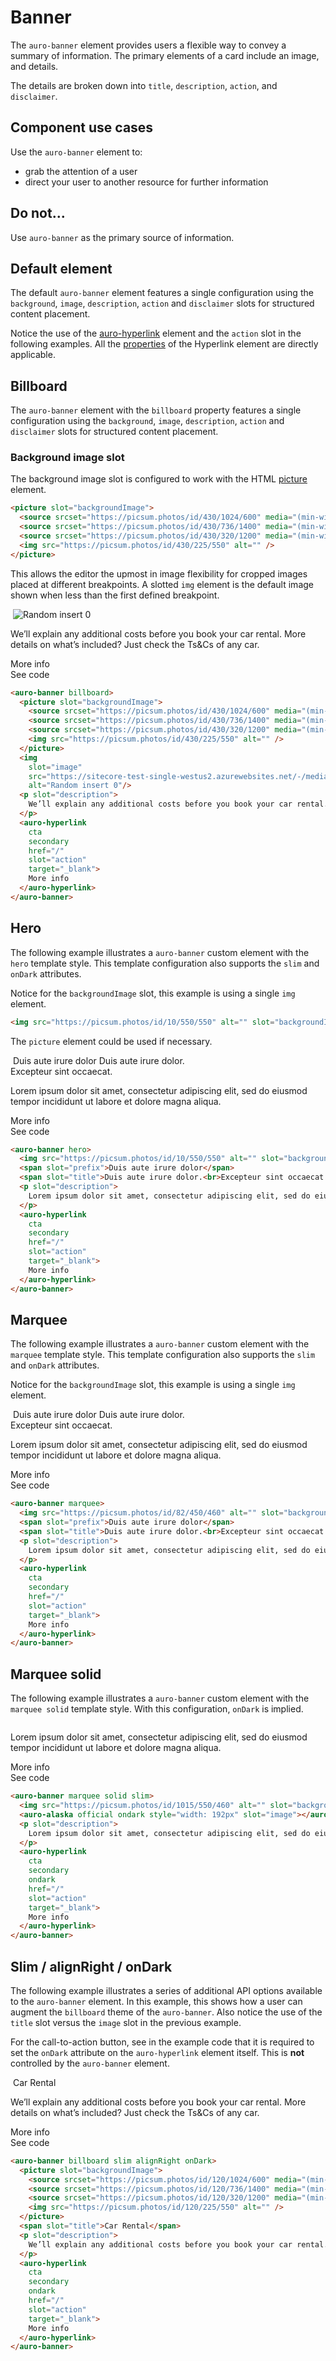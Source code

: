 # Banner

The `auro-banner` element provides users a flexible way to convey a summary of information. The primary elements of a card include an image, and details.

The details are broken down into `title`, `description`, `action`, and `disclaimer`.

## Component use cases

Use the `auro-banner` element to:

* grab the attention of a user
* direct your user to another resource for further information

## Do not...

Use `auro-banner` as the primary source of information.

## Default element

The default `auro-banner` element features a single configuration using the `background`, `image`, `description`, `action` and `disclaimer` slots for structured content placement.

Notice the use of the [auro-hyperlink](https://auro.alaskaair.com/components/auro/hyperlink) element and the `action` slot in the following examples. All the [properties](https://auro.alaskaair.com/components/auro/hyperlink/api) of the Hyperlink element are directly applicable.

## Billboard

The `auro-banner` element with the `billboard` property features a single configuration using the `background`, `image`, `description`, `action` and `disclaimer` slots for structured content placement.

### Background image slot

The background image slot is configured to work with the HTML [picture](https://developer.mozilla.org/en-US/docs/Web/HTML/Element/picture) element.

```html
<picture slot="backgroundImage">
  <source srcset="https://picsum.photos/id/430/1024/600" media="(min-width: 736px)">
  <source srcset="https://picsum.photos/id/430/736/1400" media="(min-width: 375px)">
  <source srcset="https://picsum.photos/id/430/320/1200" media="(min-width: 320px)">
  <img src="https://picsum.photos/id/430/225/550" alt="" />
</picture>
```

This allows the editor the upmost in image flexibility for cropped images placed at different breakpoints. A slotted `img` element is the default image shown when less than the first defined breakpoint.

<div class="exampleWrapper">
  <auro-banner billboard>
    <picture slot="backgroundImage">
      <source srcset="https://picsum.photos/id/430/1024/600" media="(min-width: 736px)">
      <source srcset="https://picsum.photos/id/430/736/1400" media="(min-width: 375px)">
      <source srcset="https://picsum.photos/id/430/320/1200" media="(min-width: 320px)">
      <img src="https://picsum.photos/id/430/225/550" alt="" />
    </picture>
    <img
      slot="image"
      src="https://sitecore-test-single-westus2.azurewebsites.net/-/media/Images/pages/examples/oneworld-travel-bright-Horizontal-300.png"
      alt="Random insert 0"/>
    <p slot="description">
      We’ll explain any additional costs before you book your car rental. More details on what’s included? Just check the Ts&Cs of any car.
    </p>
    <auro-hyperlink
      cta
      secondary
      href="/"
      slot="action"
      target="_blank">
      More info
    </auro-hyperlink>
  </auro-banner>
</div>

<auro-accordion lowProfile justifyRight>
<span slot="trigger">See code</span>

```html
<auro-banner billboard>
  <picture slot="backgroundImage">
    <source srcset="https://picsum.photos/id/430/1024/600" media="(min-width: 736px)">
    <source srcset="https://picsum.photos/id/430/736/1400" media="(min-width: 375px)">
    <source srcset="https://picsum.photos/id/430/320/1200" media="(min-width: 320px)">
    <img src="https://picsum.photos/id/430/225/550" alt="" />
  </picture>
  <img
    slot="image"
    src="https://sitecore-test-single-westus2.azurewebsites.net/-/media/Images/pages/examples/oneworld-travel-bright-Horizontal-300.png"
    alt="Random insert 0"/>
  <p slot="description">
    We’ll explain any additional costs before you book your car rental. More details on what’s included? Just check the Ts&Cs of any car.
  </p>
  <auro-hyperlink
    cta
    secondary
    href="/"
    slot="action"
    target="_blank">
    More info
  </auro-hyperlink>
</auro-banner>
```
</auro-accordion>

## Hero

The following example illustrates a `auro-banner` custom element with the `hero` template style. This template configuration also supports the `slim` and `onDark` attributes.

Notice for the `backgroundImage` slot, this example is using a single `img` element.

```html
<img src="https://picsum.photos/id/10/550/550" alt="" slot="backgroundImage" />
```

The `picture` element could be used if necessary.

<div class="exampleWrapper">
  <auro-banner hero>
    <img src="https://picsum.photos/id/10/550/550" alt="" slot="backgroundImage" />
    <span slot="prefix">Duis aute irure dolor</span>
    <span slot="title">Duis aute irure dolor.<br>Excepteur sint occaecat.</span>
    <p slot="description">
      Lorem ipsum dolor sit amet, consectetur adipiscing elit, sed do eiusmod tempor incididunt ut labore et dolore magna aliqua.
    </p>
    <auro-hyperlink
      cta
      secondary
      href="/"
      slot="action"
      target="_blank">
      More info
    </auro-hyperlink>
  </auro-banner>
</div>

<auro-accordion lowProfile justifyRight>
<span slot="trigger">See code</span>

```html
<auro-banner hero>
  <img src="https://picsum.photos/id/10/550/550" alt="" slot="backgroundImage" />
  <span slot="prefix">Duis aute irure dolor</span>
  <span slot="title">Duis aute irure dolor.<br>Excepteur sint occaecat.</span>
  <p slot="description">
    Lorem ipsum dolor sit amet, consectetur adipiscing elit, sed do eiusmod tempor incididunt ut labore et dolore magna aliqua.
  </p>
  <auro-hyperlink
    cta
    secondary
    href="/"
    slot="action"
    target="_blank">
    More info
  </auro-hyperlink>
</auro-banner>
```
</auro-accordion>

## Marquee

The following example illustrates a `auro-banner` custom element with the `marquee` template style. This template configuration also supports the `slim` and `onDark` attributes.

Notice for the `backgroundImage` slot, this example is using a single `img` element.

<div class="exampleWrapper">
  <auro-banner marquee>
    <img src="https://picsum.photos/id/82/550/460" alt="" slot="backgroundImage" />
    <span slot="prefix">Duis aute irure dolor</span>
    <span slot="title">Duis aute irure dolor.<br>Excepteur sint occaecat.</span>
    <p slot="description">
      Lorem ipsum dolor sit amet, consectetur adipiscing elit, sed do eiusmod tempor incididunt ut labore et dolore magna aliqua.
    </p>
    <auro-hyperlink
      cta
      secondary
      href="/"
      slot="action"
      target="_blank">
      More info
    </auro-hyperlink>
  </auro-banner>
</div>

<auro-accordion lowProfile justifyRight>
<span slot="trigger">See code</span>

```html
<auro-banner marquee>
  <img src="https://picsum.photos/id/82/450/460" alt="" slot="backgroundImage" />
  <span slot="prefix">Duis aute irure dolor</span>
  <span slot="title">Duis aute irure dolor.<br>Excepteur sint occaecat.</span>
  <p slot="description">
    Lorem ipsum dolor sit amet, consectetur adipiscing elit, sed do eiusmod tempor incididunt ut labore et dolore magna aliqua.
  </p>
  <auro-hyperlink
    cta
    secondary
    href="/"
    slot="action"
    target="_blank">
    More info
  </auro-hyperlink>
</auro-banner>
```
</auro-accordion>

## Marquee solid

The following example illustrates a `auro-banner` custom element with the `marquee solid` template style. With this configuration, `onDark` is implied.

<div class="exampleWrapper">
  <auro-banner marquee solid slim>
    <img src="https://picsum.photos/id/1015/550/400" alt="" slot="backgroundImage" />
    <auro-alaska official ondark style="width: 192px" slot="image"></auro-alaska>
    <p slot="description">
      Lorem ipsum dolor sit amet, consectetur adipiscing elit, sed do eiusmod tempor incididunt ut labore et dolore magna aliqua.
    </p>
    <auro-hyperlink
      cta
      secondary
      ondark
      href="/"
      slot="action"
      target="_blank">
      More info
    </auro-hyperlink>
  </auro-banner>
</div>

<auro-accordion lowProfile justifyRight>
<span slot="trigger">See code</span>

```html
<auro-banner marquee solid slim>
  <img src="https://picsum.photos/id/1015/550/460" alt="" slot="backgroundImage" />
  <auro-alaska official ondark style="width: 192px" slot="image"></auro-alaska>
  <p slot="description">
    Lorem ipsum dolor sit amet, consectetur adipiscing elit, sed do eiusmod tempor incididunt ut labore et dolore magna aliqua.
  </p>
  <auro-hyperlink
    cta
    secondary
    ondark
    href="/"
    slot="action"
    target="_blank">
    More info
  </auro-hyperlink>
</auro-banner>
```
</auro-accordion>

## Slim / alignRight / onDark

The following example illustrates a series of additional API options available to the `auro-banner` element. In this example, this shows how a user can augment the `billboard` theme of the `auro-banner`. Also notice the use of the `title` slot versus the `image` slot in the previous example.

For the call-to-action button, see in the example code that it is required to set the `onDark` attribute on the `auro-hyperlink` element itself. This is **not** controlled by the `auro-banner` element.

<div class="exampleWrapper">
  <auro-banner billboard slim alignRight onDark>
    <picture slot="backgroundImage">
      <source srcset="https://picsum.photos/id/120/1024/600" media="(min-width: 736px)">
      <source srcset="https://picsum.photos/id/120/736/1400" media="(min-width: 375px)">
      <source srcset="https://picsum.photos/id/120/320/1200" media="(min-width: 320px)">
      <img src="https://picsum.photos/id/120/225/550" alt="" />
    </picture>
    <span slot="title">Car Rental</span>
    <p slot="description">
      We’ll explain any additional costs before you book your car rental. More details on what’s included? Just check the Ts&Cs of any car.
    </p>
    <auro-hyperlink
      cta
      secondary
      ondark
      href="/"
      slot="action"
      target="_blank">
      More info
    </auro-hyperlink>
  </auro-banner>
</div>

<auro-accordion lowProfile justifyRight>
<span slot="trigger">See code</span>

```html
<auro-banner billboard slim alignRight onDark>
  <picture slot="backgroundImage">
    <source srcset="https://picsum.photos/id/120/1024/600" media="(min-width: 736px)">
    <source srcset="https://picsum.photos/id/120/736/1400" media="(min-width: 375px)">
    <source srcset="https://picsum.photos/id/120/320/1200" media="(min-width: 320px)">
    <img src="https://picsum.photos/id/120/225/550" alt="" />
  </picture>
  <span slot="title">Car Rental</span>
  <p slot="description">
    We’ll explain any additional costs before you book your car rental. More details on what’s included? Just check the Ts&Cs of any car.
  </p>
  <auro-hyperlink
    cta
    secondary
    ondark
    href="/"
    slot="action"
    target="_blank">
    More info
  </auro-hyperlink>
</auro-banner>
```
</auro-accordion>
